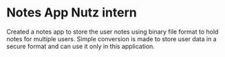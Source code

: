 # Notes App Nutz intern
 Created a notes app to store the user notes using binary file format to hold notes for multiple users. Simple conversion is made to store user data in a secure format and  can use it only in this application.

